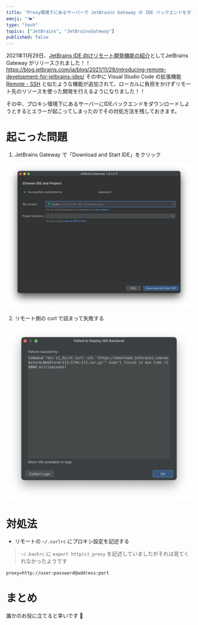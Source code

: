 ```yaml
---
title: "Proxy環境下にあるサーバーで JetBrains Gateway の IDE バックエンドをダウンロードする"
emoji: "🌤"
type: "tech"
topics: ["JetBrains", "JetBrainsGateway"]
published: false
---
```


2021年11月29日、[JetBrains IDE 向けリモート開発機能の紹介](https://blog.jetbrains.com/ja/blog/2021/11/29/introducing-remote-development-for-jetbrains-ides/)としてJetBrains Gateway がリリースされました！！
https://blog.jetbrains.com/ja/blog/2021/11/29/introducing-remote-development-for-jetbrains-ides/
その中に Visual Studio Code の拡張機能 [Remote - SSH](https://marketplace.visualstudio.com/items?itemName=ms-vscode-remote.vscode-remote-extensionpack) と似たような機能が追加されて、ローカルに負担をかけずリモート先のリソースを使った開発を行えるようになりました！！

その中、プロキシ環境下にあるサーバーにIDEバックエンドをダウンロードしようとするとエラーが起こってしまったのでその対処方法を残しておきます。

# 起こった問題

1. JetBrains Gateway で「Download and Start IDE」をクリック

![](/images/jetbrains-gateway/create-project.jpg)

2. リモート側の curl で詰まって失敗する

![](/images/jetbrains-gateway/failed.jpeg)

# 対処法

- リモートの `~/.curlrc` にプロキシ設定を記述する

> `~/.bashrc` に `export http(s)_proxy` を記述していましたがそれは見てくれなかったようです

```sh:.curlrc
proxy=http://user:password@address:port
```

# まとめ

誰かのお役に立てると幸いです 🙌
